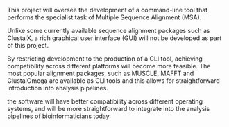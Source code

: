 
This project will oversee the development of a command-line tool that performs the specialist task of Multiple Sequence Alignment (MSA). 

Unlike some currently available sequence alignment packages such as ClustalX, a rich graphical user interface (GUI) will not be developed as part of this project. 

By restricting development to the production of a CLI tool, achieving compatibility across different platforms will become more feasible. The most popular alignment packages, such as MUSCLE, MAFFT and ClustalOmega are available as CLI tools and this allows for straightforward introduction into analysis pipelines.



the software will have better compatibility across different operating systems, and will be more straightforward to integrate into the analysis pipelines of bioinformaticians today.

